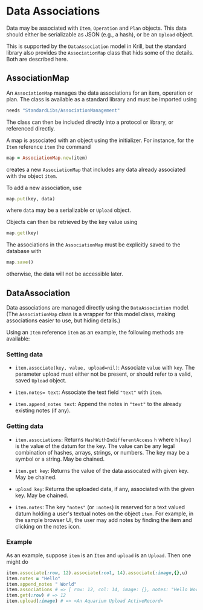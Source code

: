 # Data Associations

Data may be associated with `Item`, `Operation` and `Plan` objects.
This data should either be serializable as JSON (e.g., a hash), or be an `Upload` object.

This is supported by the `DataAssociation` model in Krill, but the standard library also provides the `AssociationMap` class that hids some of the details.
Both are described here.

## AssociationMap

An `AssociationMap`  manages the data associations for an item, operation or plan.
The class is available as a standard library and must be imported using

```ruby
needs "StandardLibs/AssociationManagement"
```

The class can then be included directly into a protocol or library, or referenced directly.

A map is associated with an object using the initializer.
For instance, for the `Item` reference `item` the command

```ruby
map = AssociationMap.new(item)
```

creates a new `AssociationMap` that includes any data already associated with the object `item`.

To add a new association, use

```ruby
map.put(key, data)
```

where `data` may be a serializable or `Upload` object.

Objects can then be retrieved by the key value using

```ruby
map.get(key)
```

The associations in the `AssociationMap` must be explicitly saved to the database with

```ruby
map.save()
```

otherwise, the data will not be accessible later.

## DataAssociation

Data associations are managed directly using the `DataAssociation` model.
(The `AssociationMap` class is a wrapper for this model class, making associations easier to use, but hiding details.)

Using an `Item` reference `item` as an example, the following methods are available:

### Setting data

* `item.associate(key, value, upload=nil)`:
  Associate `value` with `key`.
  The parameter upload must either not be present, or should refer to a valid, saved `Upload` object.

* `item.notes= text`: Associate the text field `"text"` with `item`.

* `item.append_notes text`: Append the notes in `"text"` to the already existing notes (if any).

### Getting data

* `item.associations`:
  Returns `HashWithIndifferentAccess` `h` where `h[key]` is the value of the datum for the key.
  The value can be any legal combination of hashes, arrays, strings, or numbers. The key may be a symbol or a string. May be chained.

* `item.get key`: Returns the value of the data assocated with given key. May be chained.

* `upload key`: Returns the uploaded data, if any, associated with the given key. May be chained.

* `item.notes`: The key `"notes"` (or `:notes`) is reserved for a text valued datum holding a user's textual notes on the object `item`. For example, in the sample browser UI, the user may add notes by finding the item and clicking on the notes icon.

### Example

As an example, suppose `item` is an `Item` and `upload` is an `Upload`. Then one might do

```ruby
item.associate(:row, 12).associate(:col, 14).associate(:image,{},u)
item.notes = "Hello"
item.append_notes " World"
item.associations # => [ row: 12, col: 14, image: {}, notes: "Hello World"]
item.get(:row) # => 12
item.upload(:image) # => <An Aquarium Upload ActiveRecord>
```
